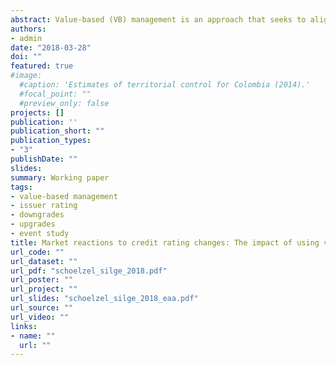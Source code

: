 ```yaml
---
abstract: Value-based (VB) management is an approach that seeks to align the interests of managers and shareholders by encouraging actions that maximize shareholder value. One possible approach to increase shareholder value is to optimize risk taking and the cost of capital. This paper focuses on rating changes that reflect credit risk. We use option pricing theory to analyze the effect of increased credit risk — as reflected by negative rating changes — on shareholder value. Increased credit risk can be the result of a higher cash flow variance, which affects the cost of debt, the cost of equity and shareholder value. By comparing capital market reactions to rating changes for users and non-users of VB performance measures, we investigate the shareholder value effect of using such measures. With a sample of 115 rating changes of listed German firms between 1996 and 2014, we separately analyze market reactions to downgrades and upgrades. We find that using VB performance metrics is positively associated with market reactions to downgrade announcements and thus with shareholder value. This indicates that VB measures lead to a risk-taking strategy that is in line with shareholders’ interests, and such measures reduce information asymmetries. Further, using VB metrics is not significantly associated with market reactions to upgrade announcements. This might be the result of lower information asymmetries in the context of upgrades.
authors:
- admin
date: "2018-03-28"
doi: ""
featured: true
#image:
  #caption: 'Estimates of territorial control for Colombia (2014).'
  #focal_point: ""
  #preview_only: false
projects: []
publication: ''
publication_short: ""
publication_types:
- "3"
publishDate: ""
slides: 
summary: Working paper
tags:
- value-based management
- issuer rating
- downgrades
- upgrades
- event study
title: Market reactions to credit rating changes: The impact of using value-based performance measures
url_code: ""
url_dataset: ""
url_pdf: "schoelzel_silge_2018.pdf"
url_poster: ""
url_project: ""
url_slides: "schoelzel_silge_2018_eaa.pdf"
url_source: ""
url_video: ""
links:
- name: ""
  url: ""
---
```

